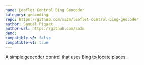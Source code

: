 ```yaml
---
name: Leaflet Control Bing Geocoder
category: geocoding
repo: https://github.com/sa3m/leaflet-control-bing-geocoder
author: Samuel Piquet
author-url: https://github.com/sa3m
demo: 
compatible-v0: false
compatible-v1: true
---
```


A simple geocoder control that uses Bing to locate places.
